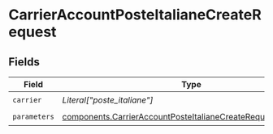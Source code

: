 # CarrierAccountPosteItalianeCreateRequest


## Fields

| Field                                                                                                                                          | Type                                                                                                                                           | Required                                                                                                                                       | Description                                                                                                                                    |
| ---------------------------------------------------------------------------------------------------------------------------------------------- | ---------------------------------------------------------------------------------------------------------------------------------------------- | ---------------------------------------------------------------------------------------------------------------------------------------------- | ---------------------------------------------------------------------------------------------------------------------------------------------- |
| `carrier`                                                                                                                                      | *Literal["poste_italiane"]*                                                                                                                    | :heavy_check_mark:                                                                                                                             | N/A                                                                                                                                            |
| `parameters`                                                                                                                                   | [components.CarrierAccountPosteItalianeCreateRequestParameters](../../models/components/carrieraccountposteitalianecreaterequestparameters.md) | :heavy_check_mark:                                                                                                                             | N/A                                                                                                                                            |